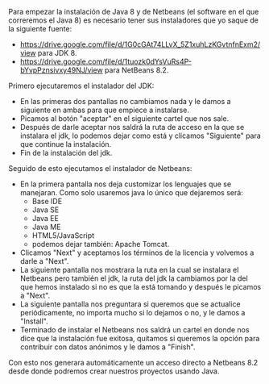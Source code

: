 Para empezar la instalación de Java 8 y de Netbeans (el software en el que correremos el Java 8) es necesario tener sus instaladores que yo saque de la siguiente fuente: 
- https://drive.google.com/file/d/1G0cGAt74LLvX_5Z1xuhLzKGvtnfnExm2/view   para JDK 8.
- https://drive.google.com/file/d/1tuozk0dYsVuRs4P-bYvpPznsivxy49NJ/view   para NetBeans 8.2.

Primero ejecutaremos el instalador del JDK:
- En las primeras dos pantallas no cambiamos nada y le damos a siguiente en ambas para que empiece a instalarse.
- Picamos al botón "aceptar" en el siguiente cartel que nos sale.
- Después de darle aceptar nos saldrá la ruta de acceso en la que se instalara el jdk, lo podemos dejar como está y clicamos "Siguiente" para que continue la instalación.
- Fin de la instalación del jdk.

Seguido de esto ejecutamos el instalador de Netbeans:
- En la primera pantalla nos deja customizar los lenguajes que se manejaran. Como solo usaremos java lo único que dejaremos será:
  - Base IDE
  - Java SE
  - Java EE
  - Java ME
  - HTML5/JavaScript
  - podemos dejar también: Apache Tomcat.
- Clicamos "Next" y aceptamos los términos de la licencia y volvemos a darle a "Next".
- La siguiente pantalla nos mostrara la ruta en la cual se instalara el Netbeans pero también el jdk, la ruta del jdk la cambiamos por la del que hemos instalado si no es que la está tomando y después le picamos a "Next".
- La siguiente pantalla nos preguntara si queremos que se actualice periódicamente, no importa mucho si lo dejamos o no, y le damos a "Install".
- Terminado de instalar el Netbeans nos saldrá un cartel en donde nos dice que la instalación fue exitosa, quitamos si queremos la opción para contribuir con datos anónimos y le damos a "Finish".

Con esto nos generara automáticamente un acceso directo a Netbeans 8.2 desde donde podremos crear nuestros proyectos usando Java.
